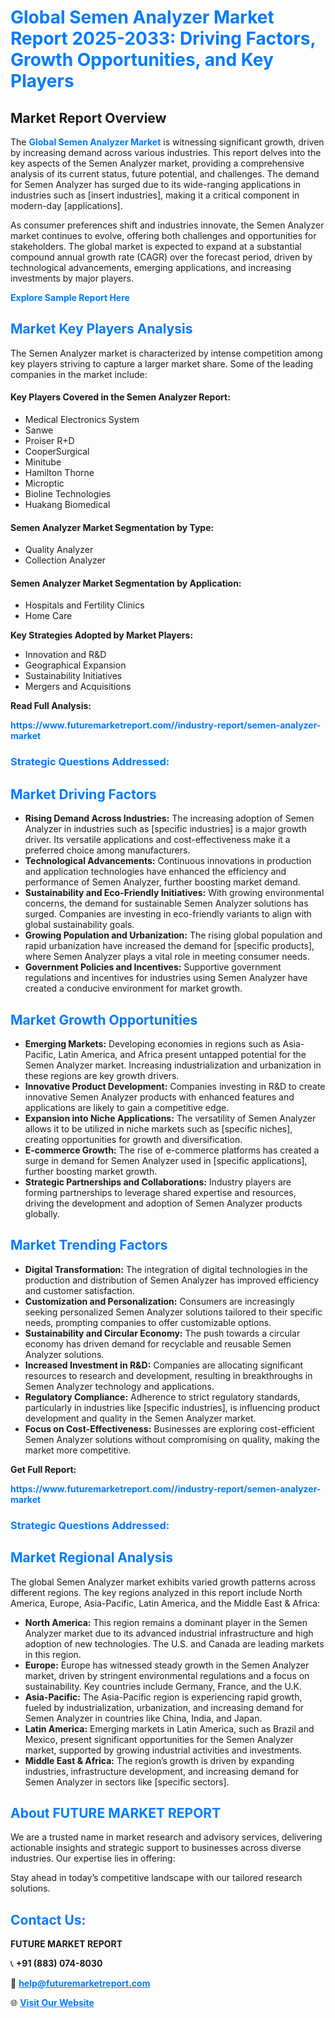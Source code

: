 <h1 style="color: #007BFF;">Global Semen Analyzer Market Report 2025-2033: Driving Factors, Growth Opportunities, and Key Players</h1>

<section id="overview">
<h2>Market Report Overview</h2>
<p>The <a href="https://www.futuremarketreport.com//industry-report/semen-analyzer-market" style="color: #007BFF; text-decoration: none;"><strong>Global Semen Analyzer Market</strong></a> is witnessing significant growth, driven by increasing demand across various industries. This report delves into the key aspects of the Semen Analyzer market, providing a comprehensive analysis of its current status, future potential, and challenges. The demand for Semen Analyzer has surged due to its wide-ranging applications in industries such as [insert industries], making it a critical component in modern-day [applications].</p>
<p>As consumer preferences shift and industries innovate, the Semen Analyzer market continues to evolve, offering both challenges and opportunities for stakeholders. The global market is expected to expand at a substantial compound annual growth rate (CAGR) over the forecast period, driven by technological advancements, emerging applications, and increasing investments by major players.</p>
</section>

<section id="overview">
<p><a href="https://www.futuremarketreport.com//request-sample/reportId=77679" style="color: #007BFF; text-decoration: none;"><strong>Explore Sample Report Here</strong></a></p>
</section>

<section id="key-players">
<h2 style="color: #007BFF;">Market Key Players Analysis</h2>
<p>The Semen Analyzer market is characterized by intense competition among key players striving to capture a larger market share. Some of the leading companies in the market include:</p>
<h4>Key Players Covered in the Semen Analyzer Report:</h4>
<ul><li>Medical Electronics System</li><li>Sanwe</li><li>Proiser R+D</li><li>CooperSurgical</li><li>Minitube</li><li>Hamilton Thorne</li><li>Microptic</li><li>Bioline Technologies</li><li>Huakang Biomedical</li></ul>
<h4>Semen Analyzer Market Segmentation by Type:</h4>
<ul><li>Quality Analyzer</li><li>Collection Analyzer</li></ul>

<h4>Semen Analyzer Market Segmentation by Application:</h4>
<ul><li>Hospitals and Fertility Clinics</li><li>Home Care</li></ul>
<p><strong>Key Strategies Adopted by Market Players:</strong></p>
<ul>
<li>Innovation and R&D</li>
<li>Geographical Expansion</li>
<li>Sustainability Initiatives</li>
<li>Mergers and Acquisitions</li>
</ul>
</section>

<section>
<p><strong>Read Full Analysis: </strong></p><a href="https://www.futuremarketreport.com//industry-report/semen-analyzer-market" style="color: #007BFF; text-decoration: none;"><strong>https://www.futuremarketreport.com//industry-report/semen-analyzer-market</strong></a>
<h3 style="color: #007BFF;">Strategic Questions Addressed:</h3>
</section>

<section id="driving-factors">
<h2 style="color: #007BFF;">Market Driving Factors</h2>
<ul>
<li><strong>Rising Demand Across Industries:</strong> The increasing adoption of Semen Analyzer in industries such as [specific industries] is a major growth driver. Its versatile applications and cost-effectiveness make it a preferred choice among manufacturers.</li>
<li><strong>Technological Advancements:</strong> Continuous innovations in production and application technologies have enhanced the efficiency and performance of Semen Analyzer, further boosting market demand.</li>
<li><strong>Sustainability and Eco-Friendly Initiatives:</strong> With growing environmental concerns, the demand for sustainable Semen Analyzer solutions has surged. Companies are investing in eco-friendly variants to align with global sustainability goals.</li>
<li><strong>Growing Population and Urbanization:</strong> The rising global population and rapid urbanization have increased the demand for [specific products], where Semen Analyzer plays a vital role in meeting consumer needs.</li>
<li><strong>Government Policies and Incentives:</strong> Supportive government regulations and incentives for industries using Semen Analyzer have created a conducive environment for market growth.</li>
</ul>
</section>

<section id="growth-opportunities">
<h2 style="color: #007BFF;">Market Growth Opportunities</h2>
<ul>
<li><strong>Emerging Markets:</strong> Developing economies in regions such as Asia-Pacific, Latin America, and Africa present untapped potential for the Semen Analyzer market. Increasing industrialization and urbanization in these regions are key growth drivers.</li>
<li><strong>Innovative Product Development:</strong> Companies investing in R&D to create innovative Semen Analyzer products with enhanced features and applications are likely to gain a competitive edge.</li>
<li><strong>Expansion into Niche Applications:</strong> The versatility of Semen Analyzer allows it to be utilized in niche markets such as [specific niches], creating opportunities for growth and diversification.</li>
<li><strong>E-commerce Growth:</strong> The rise of e-commerce platforms has created a surge in demand for Semen Analyzer used in [specific applications], further boosting market growth.</li>
<li><strong>Strategic Partnerships and Collaborations:</strong> Industry players are forming partnerships to leverage shared expertise and resources, driving the development and adoption of Semen Analyzer products globally.</li>
</ul>
</section>

<section id="trending-factors">
<h2 style="color: #007BFF;">Market Trending Factors</h2>
<ul>
<li><strong>Digital Transformation:</strong> The integration of digital technologies in the production and distribution of Semen Analyzer has improved efficiency and customer satisfaction.</li>
<li><strong>Customization and Personalization:</strong> Consumers are increasingly seeking personalized Semen Analyzer solutions tailored to their specific needs, prompting companies to offer customizable options.</li>
<li><strong>Sustainability and Circular Economy:</strong> The push towards a circular economy has driven demand for recyclable and reusable Semen Analyzer solutions.</li>
<li><strong>Increased Investment in R&D:</strong> Companies are allocating significant resources to research and development, resulting in breakthroughs in Semen Analyzer technology and applications.</li>
<li><strong>Regulatory Compliance:</strong> Adherence to strict regulatory standards, particularly in industries like [specific industries], is influencing product development and quality in the Semen Analyzer market.</li>
<li><strong>Focus on Cost-Effectiveness:</strong> Businesses are exploring cost-efficient Semen Analyzer solutions without compromising on quality, making the market more competitive.</li>
</ul>
</section>

<section>
<p><strong>Get Full Report: </strong></p><a href="https://www.futuremarketreport.com//industry-report/semen-analyzer-market" style="color: #007BFF; text-decoration: none;"><strong>https://www.futuremarketreport.com//industry-report/semen-analyzer-market</strong></a>
<h3 style="color: #007BFF;">Strategic Questions Addressed:</h3>
</section>


<section id="regional-analysis">
<h2 style="color: #007BFF;">Market Regional Analysis</h2>
<p>The global Semen Analyzer market exhibits varied growth patterns across different regions. The key regions analyzed in this report include North America, Europe, Asia-Pacific, Latin America, and the Middle East & Africa:</p>
<ul>
<li><strong>North America:</strong> This region remains a dominant player in the Semen Analyzer market due to its advanced industrial infrastructure and high adoption of new technologies. The U.S. and Canada are leading markets in this region.</li>
<li><strong>Europe:</strong> Europe has witnessed steady growth in the Semen Analyzer market, driven by stringent environmental regulations and a focus on sustainability. Key countries include Germany, France, and the U.K.</li>
<li><strong>Asia-Pacific:</strong> The Asia-Pacific region is experiencing rapid growth, fueled by industrialization, urbanization, and increasing demand for Semen Analyzer in countries like China, India, and Japan.</li>
<li><strong>Latin America:</strong> Emerging markets in Latin America, such as Brazil and Mexico, present significant opportunities for the Semen Analyzer market, supported by growing industrial activities and investments.</li>
<li><strong>Middle East & Africa:</strong> The region’s growth is driven by expanding industries, infrastructure development, and increasing demand for Semen Analyzer in sectors like [specific sectors].</li>
</ul>
</section>

<footer>
<h2 style="color: #007BFF;">About FUTURE MARKET REPORT</h2>
<p>We are a trusted name in market research and advisory services, delivering actionable insights and strategic support to businesses across diverse industries. Our expertise lies in offering:</p>

<p>Stay ahead in today’s competitive landscape with our tailored research solutions.</p>

<h2 style="color: #007BFF;">Contact Us:</h2>
<p><strong>FUTURE MARKET REPORT</strong></p>
<p>📞 <strong>+91 (883) 074-8030</strong></p>
<p>📧 <strong><a href="mailto:help@futuremarketreport.com" style="color: #007BFF;">help@futuremarketreport.com</a></strong></p>
<p>🌐 <strong><a href="https://www.futuremarketreport.com/" style="color: #007BFF;">Visit Our Website</a></strong></p>
</footer>